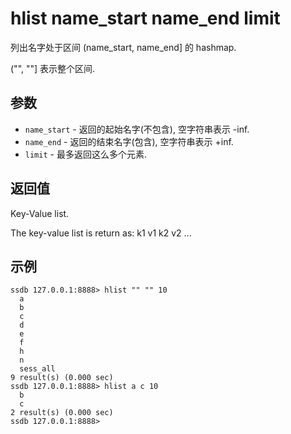 # hlist name_start name_end limit

列出名字处于区间 (name_start, name_end] 的 hashmap.

("", ""] 表示整个区间.

## 参数

* `name_start` - 返回的起始名字(不包含), 空字符串表示 -inf.
* `name_end` - 返回的结束名字(包含), 空字符串表示 +inf.
* `limit` - 最多返回这么多个元素. 

## 返回值

Key-Value list.

The key-value list is return as: k1 v1 k2 v2 ...

## 示例

	ssdb 127.0.0.1:8888> hlist "" "" 10
	  a
	  b
	  c
	  d
	  e
	  f
	  h
	  n
	  sess_all
	9 result(s) (0.000 sec)
	ssdb 127.0.0.1:8888> hlist a c 10
	  b
	  c
	2 result(s) (0.000 sec)
	ssdb 127.0.0.1:8888> 
